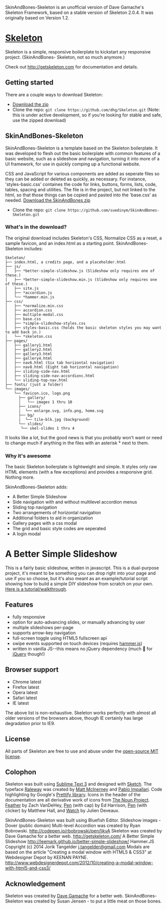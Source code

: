 SkinAndBones-Skeleton is an unofficial version of Dave Gamache's Skeleton Framework, based on a stable version of Skeleton 2.0.4. It was originally based on Version 1.2.

# [Skeleton](http://getskeleton.com)
Skeleton is a simple, responsive boilerplate to kickstart any responsive project. (SkinAndBones- Skeleton, not so much anymore.)

Check out <http://getskeleton.com> for documentation and details.

## Getting started

There are a couple ways to download Skeleton:
- [Download the zip](https://github.com/dhg/Skeleton/releases/download/2.0.4/Skeleton-2.0.4.zip)
- Clone the repo: `git clone https://github.com/dhg/Skeleton.git` (Note: this is under active development, so if you're looking for stable and safe, use the zipped download)

## SkinAndBones-Skeleton
SkinAndBones-Skeleton is a template based on the Skeleton boilerplate. It was developed to flesh out the basic boilerplate with common features of a basic website, such as a slideshow and navigation, turning it into more of a UI framework, for use in quickly comping up a functional website.

CSS and JavaScript for various components are added as seperate files so they can be added or deleted as quickly, as necessary. For instance, 'styles-basic.css' containes the code for links, buttons, forms, lists, code, tables, spacing and utilities. The file is in the project, but not linked to the html, so that those things can be copied and pasted into the 'base.css' as needed. 
[Download the  SkinAndBones zip](https://github.com/suedinym/SkinAndBones-Skeleton/archive/master.zip)
- Clone the repo: `git clone https://github.com/suedinym/SkinAndBones-Skeleton.git`

### What's in the download?

The original download includes Skeleton's CSS, Normalize CSS as a reset, a sample favicon, and an index.html as a starting point. SkinAndBones-Skeleton includes:

```
Skeleton/
├── index.html, a credits page, and a placeholder.html
├── js/
│   ├── *better-simple-slideshow.js (Slideshow only requires one of these.)
│   ├── *better-simple-slideshow.min.js (Slideshow only requires one of these.)
│   ├── site.js
│   ├── *accordion.js
│   └── *hammer.min.js
├── css/
│   ├── *normalize.min.css
│   ├── accordion.css
│   ├── multiple-modal.css
│   ├── base.css
│   ├── *simple-slideshow-styles.css
│   ├── styles-basic.css (holds the basic skeleton styles you may want to add back in.)
│   └── *skeleton.css
├── pages/
│   ├── gallery1.html
│   ├── gallery2.html
│   ├── gallery3.html
│   ├── gallery4.html
│   ├── nav6.html (Six tab horizontal navigation)
│   ├── nav8.html (Eight tab horizontal navigation)
│   ├── sliding-side-nav.html
│   ├── sliding-side-nav-accordionc.html
│   └── sliding-top-nav.html
├── fonts/ (just a folder)
└── images/
    └── favicon.ico, logo.png
      ├── gallery/
      │   └── images 1 thru 10
      ├── icons/
      |  └── enlarge.svg, info.png, home.svg
      ├── bg/
      |  └── tile-blk.jpg (background)
      └── slides/
       └── skel-slides 1 thru 4

```

It looks like a lot, but the good news is that you probably won't want or need to change much if anything in the files with an asterisk * next to them.

### Why it's awesome

The basic Skeleton boilerplate is lightweight and simple. It styles only raw HTML elements (with a few exceptions) and provides a responsive grid. Nothing more.

SkinAndBones-Skeleton adds:
- A Better Simple Slideshow
- Side navigation with and without multilevel accordion menus
- Sliding top navigation
- Two arrangements of horizontal navigation
- Additional folders to aid in organization
- Gallery pages with a css modal
- The grid and basic style codes are seperated
- A login modal

# A Better Simple Slideshow
This is a fairly basic slideshow, written in javascript. This is a dual-purpose project, it's meant to be something you can drop right into your page and use if you so choose, but it's also meant as an example/tutorial script showing how to build a simple DIY slideshow from scratch on your own. [Here is a tutorial/walkthrough](http://themarklee.com/2014/10/05/better-simple-slideshow/).

## Features
* fully responsive
* option for auto-advancing slides, or manually advancing by user
* multiple slideshows per-page
* supports arrow-key navigation
* full-screen toggle using HTML5 fullscreen api
* swipe events supported on touch devices (requires [hammer.js](https://github.com/hammerjs/hammer.js))
* written in vanilla JS--this means no jQuery dependency (much :sparkling_heart: for [jQuery](https://github.com/jquery/jquery) though!)

## Browser support

- Chrome latest
- Firefox latest
- Opera latest
- Safari latest
- IE latest

The above list is non-exhaustive. Skeleton works perfectly with almost all older versions of the browsers above, though IE certainly has large degradation prior to IE9.

## License

All parts of Skeleton are free to use and abuse under the [open-source MIT license](https://github.com/dhg/Skeleton/blob/master/LICENSE.md).


## Colophon

Skeleton was built using [Sublime Text 3](http://www.sublimetext.com/3) and designed with [Sketch](http://bohemiancoding.com/sketch). The typeface [Raleway](http://www.google.com/fonts/specimen/Raleway) was created by [Matt McInerney](http://matt.cc/) and [Pablo Impallari](http://www.impallari.com/). Code highlighting by Google's [Prettify library](https://code.google.com/p/google-code-prettify/). Icons in the header of the documentation are all derivative work of icons from [The Noun Project](http://thenounproject.com). [Feather](http://thenounproject.com/term/feather/22073) by Zach VanDeHey, [Pen](http://thenounproject.com/term/pen/21163) (with cap) by Ed Harrison, [Pen](http://thenounproject.com/term/pen/32847) (with clicker) by Matthew Hall, and [Watch](http://thenounproject.com/term/watch/48015) by Julien Deveaux.

SkinAndBones-Skeleton was built using Bluefish Editor. 
Slideshow images - Dover (public domain)
Multi-level Accordion was created by Ryan Bobrowski. http://codepen.io/rbobrowski/pen/likvA
Skeleton was created by Dave Gamache for a better web. http://getskeleton.com/
A Better Simple Slideshow http://leemark.github.io/better-simple-slideshow/
Hammer.JS Copyright (c) 2014 Jorik Tangelder <j.tangelder@gmail.com>
Modals are based on the article "Creating a modal window with HTML5 & CSS3" at Webdesigner Depot by KEENAN PAYNE. http://www.webdesignerdepot.com/2012/10/creating-a-modal-window-with-html5-and-css3/

## Acknowledgement
Skeleton was created by [Dave Gamache](https://twitter.com/dhg) for a better web.
SkinAndBones-Skeleton was created by Susan Jensen - to put a little meat on those bones.